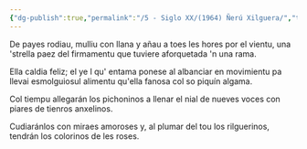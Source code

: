 ```yaml
---
{"dg-publish":true,"permalink":"/5 - Siglo XX/(1964) Ñerú Xilguera/","tags":["#Siglo_20","a1964","central","Enrique_Pérez-Alvarez","escrito","Villaviciosa","poema","Buenos_Aires"]}
---
```


De payes rodiau, mulliu con llana y añau a toes les hores por el vientu, una 'strella paez del firmamentu que tuviere aforquetada 'n una rama. 

Ella caldia feliz; el ye l qu' entama ponese al albanciar en movimientu pa llevai esmolguiosul alimentu qu'ella fanosa col so piquín algama. 

Col tiempu allegarán los pichoninos a llenar el nial de nueves voces con piares de tienros anxelinos. 

Cudiaránlos con miraes amoroses y, al plumar del tou los rilguerinos, tendrán los colorinos de les roses.